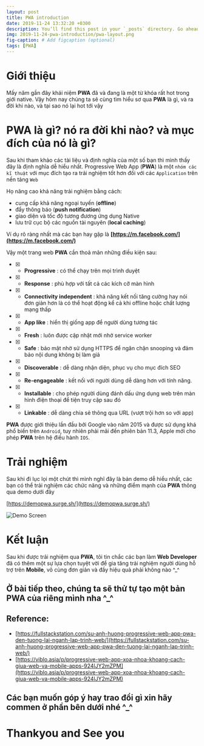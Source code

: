 ```yaml
---
layout: post
title: PWA introduction
date: 2019-11-24 13:32:20 +0300
description: You’ll find this post in your `_posts` directory. Go ahead and edit it and re-build the site to see your changes. # Add post description (optional)
img: 2019-11-24-pwa-introduction/pwa-layout.png
fig-caption: # Add figcaption (optional)
tags: [PWA]
---
```

# **Giới thiệu**
Mấy năm gần đây khái niệm **PWA** đã và đang là một từ khóa rất hot trong giới native. Vậy hôm nay chúng ta sẽ cùng tìm hiểu sơ qua **PWA** là gì, và ra đời khi nào, và tại sao nó lại hot tới vậy 

# **PWA là gì? nó ra đời khi nào? và mục đích của nó là gì?**
Sau khi tham khảo các tài liệu và định nghĩa của một số bạn thì mình thấy đây là định nghĩa dễ hiểu nhất.
Progressive Web App (**PWA**) là một `nhóm các kĩ thuật` với mục đích tạo ra trải nghiệm tốt hơn đối với các `Application` trên nền tảng `Web`

Họ nâng cao khả năng trải nghiệm bằng cách:
  - cung cấp khả năng ngoại tuyến (**offline**)
  - đẩy thông báo (**push notification**)
  - giao diện và tốc độ tương đương ứng dụng Native
  - lưu trữ cục bộ các nguồn tài nguyên (**local caching**)

Ví dụ rõ ràng nhất mà các bạn hay gặp là **[https://m.facebook.com/](https://m.facebook.com/)**

Vậy một trang web **PWA** cần thoả mãn những điều kiện sau:
  - [x] - **Progressive** : có thể chạy trên mọi trình duyệt
  
  - [x] - **Response** : phù hợp với tất cả các kích cỡ màn hình

  - [x] - **Connectivity independent** : khả năng kết nối tăng cường hay nói đơn giản hơn là có thể hoạt động kể cả khi offline hoặc chất lượng mạng thấp

  - [x] - **App like** : hiển thị giống app để người dùng tương tác

  - [x] - **Fresh** : luôn được cập nhật mới nhờ service worker

  - [x] - **Safe** : bảo mật nhờ sử dụng HTTPS để ngăn chặn snooping và đảm bảo nội dung không bị làm giả

  - [x] - **Discoverable** : dễ dàng nhận diện, phục vụ cho mục đích SEO

  - [x] - **Re-engageable** : kết nối với người dùng dễ dàng hơn với tính năng.

  - [x] - **Installable** : cho phép người dùng đánh dấu ứng dụng web trên màn hình điện thoại để tiện truy cập sau đó

  - [x] - **Linkable** : dễ dàng chia sẻ thông qua URL (vượt trội hơn so với app)

**PWA** được giới thiệu lần đầu bởi Google vào năm 2015 và được sử dụng khá phổ biến trên `Android`, tuy nhiên phải mãi đến phiên bản 11.3, Apple mới cho phép **PWA** trên hệ điều hành `IOS`.

# Trải nghiệm
Sau khi đi lục lọi một chút thì mình nghĩ đây là bản demo dễ hiểu nhất, các bạn có thể trải nghiệm các chức năng và những điểm mạnh của **PWA** thông qua demo dưới đây

[https://demopwa.surge.sh/](https://demopwa.surge.sh/)

![Demo Screen]({{site.baseurl}}/assets/img/2019-11-24-pwa-introduction/demo_screen.png)

# **Kết luận**
Sau khi được trải nghiệm qua **PWA**, tôi tin chắc các bạn làm **Web Developer** đã có thêm một sự lựa chọn tuyệt vời để gia tăng trải nghiệm người dùng hỗ trợ trên **Mobile**, vô cùng đơn giản và đầy hiệu quả phải không nào ^_^

## Ở bài tiếp theo, chúng ta sẽ thử tự tạo một bản PWA của riêng mình nha ^_^

## **Reference:**
  * [https://fullstackstation.com/su-anh-huong-progressive-web-app-pwa-den-tuong-lai-nganh-lap-trinh-web/](https://fullstackstation.com/su-anh-huong-progressive-web-app-pwa-den-tuong-lai-nganh-lap-trinh-web/)
  * [https://viblo.asia/p/progressive-web-app-xoa-nhoa-khoang-cach-giua-web-va-mobile-apps-924lJY2mZPM](https://viblo.asia/p/progressive-web-app-xoa-nhoa-khoang-cach-giua-web-va-mobile-apps-924lJY2mZPM)

## Các bạn muốn góp ý hay trao đổi gì xin hãy commen ở phần bên dưới nhé ^_^

# Thankyou and See you 